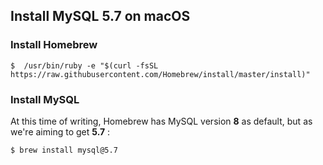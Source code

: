 ## Install MySQL 5.7 on macOS

### Install Homebrew
  
 `$  /usr/bin/ruby -e "$(curl -fsSL https://raw.githubusercontent.com/Homebrew/install/master/install)"`

### Install MySQL
At this time of writing, Homebrew has MySQL version **8** as default, but as we're aiming to get **5.7** :

`$ brew install mysql@5.7`
